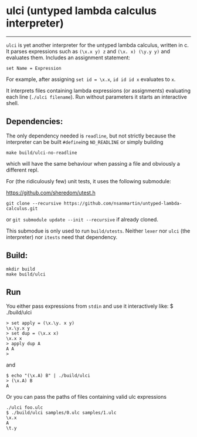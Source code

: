 # ulci (untyped lambda calculus interpreter)
------------------------------------------

`ulci` is yet another interpreter for the untyped lambda calculus, written in c.
It parses expressions such as `(\x.x y) z` and `(\x. x) (\y.y y)` and evaluates
them. Includes an assignment statement:


```
set Name = Expression
```


For example, after assigning `set id = \x.x`, `id id id x` evaluates to `x`.


It interprets files containing lambda expressions (or assignments) evaluating
each line (`./ulci filename`). Run without parameters it starts an 
interactive shell.


## Dependencies:

The only dependency needed is `readline`, but not strictly because the
interpreter can be built `#define`ing `NO_READLINE` or simply building
```
make build/ulci-no-readline
```

which will have the same behaviour when passing a file and obviously a different repl.


For (the ridiculously few) unit tests, it uses the following submodule:

https://github.com/sheredom/utest.h 

```
git clone --recursive https://github.com/nsanmartin/untyped-lambda-calculus.git
```

or `git submodule update --init --recursive` if already cloned.

This submodue is only used to run `build/utests`. Neither `lexer` nor `ulci` (the interpreter)
nor `itests` need that dependency.

## Build:


```
mkdir build
make build/ulci
```

## Run

You either pass expressions from `stdin` and use it interactively like:
$ ./build/ulci


```
> set apply = (\x.\y. x y)
\x.\y.x y
> set dup = (\x.x x)
\x.x x
> apply dup A
A A
>
```

and


```
$ echo "(\x.A) B" | ./build/ulci
> (\x.A) B
A
```


Or you can pass the paths of files containing valid ulc expressions

```
./ulci foo.ulc
$ ./build/ulci samples/0.ulc samples/1.ulc
\x.x
A
\t.y
```

